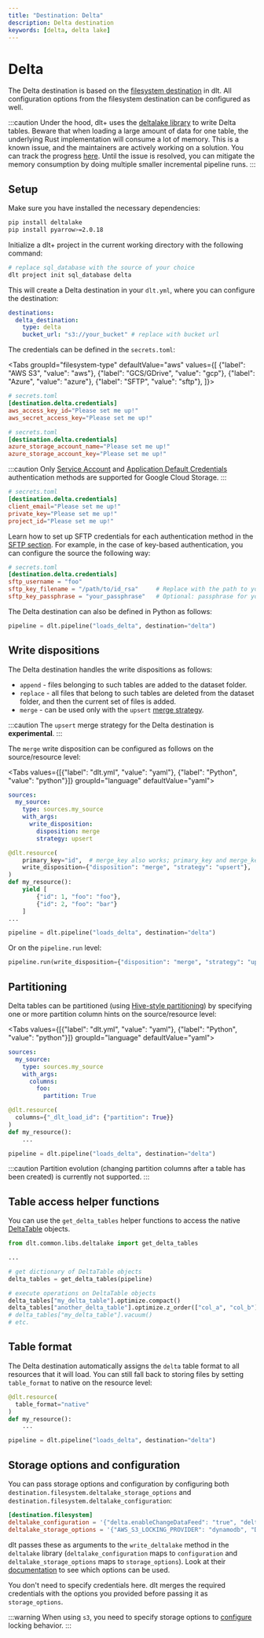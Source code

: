 ```yaml
---
title: "Destination: Delta"
description: Delta destination
keywords: [delta, delta lake]
---
```


# Delta

The Delta destination is based on the [filesystem destination](../../dlt-ecosystem/destinations/filesystem.md) in dlt. All configuration options from the filesystem destination can be configured as well.

:::caution
Under the hood, dlt+ uses the [deltalake library](https://pypi.org/project/deltalake/) to write Delta tables. Beware that when loading a large amount of data for one table, the underlying Rust implementation will consume a lot of memory. This is a known issue, and the maintainers are actively working on a solution. You can track the progress [here](https://github.com/delta-io/delta-rs/pull/2289). Until the issue is resolved, you can mitigate the memory consumption by doing multiple smaller incremental pipeline runs.
:::

## Setup

Make sure you have installed the necessary dependencies:
```sh
pip install deltalake
pip install pyarrow>=2.0.18
```

Initialize a dlt+ project in the current working directory with the following command:

```sh
# replace sql_database with the source of your choice
dlt project init sql_database delta
```

This will create a Delta destination in your `dlt.yml`, where you can configure the destination:

```yaml
destinations:
  delta_destination:
    type: delta
    bucket_url: "s3://your_bucket" # replace with bucket url
```

The credentials can be defined in the `secrets.toml`:

<Tabs
  groupId="filesystem-type"
  defaultValue="aws"
  values={[
    {"label": "AWS S3", "value": "aws"},
    {"label": "GCS/GDrive", "value": "gcp"},
    {"label": "Azure", "value": "azure"},
    {"label": "SFTP", "value": "sftp"},
]}>

<TabItem value="aws">

```toml
# secrets.toml
[destination.delta.credentials]
aws_access_key_id="Please set me up!"
aws_secret_access_key="Please set me up!"
```
</TabItem>

<TabItem value="azure">

```toml
# secrets.toml
[destination.delta.credentials]
azure_storage_account_name="Please set me up!"
azure_storage_account_key="Please set me up!"
```
</TabItem>

<TabItem value="gcp">

:::caution
Only [Service Account](../../dlt-ecosystem/destinations/bigquery#setup-guide) and [Application Default Credentials](../../dlt-ecosystem/destinations/bigquery#using-default-credentials) authentication methods are supported for Google Cloud Storage.
:::

```toml
# secrets.toml
[destination.delta.credentials]
client_email="Please set me up!"
private_key="Please set me up!"
project_id="Please set me up!"
```
</TabItem>

<TabItem value="sftp">

Learn how to set up SFTP credentials for each authentication method in the [SFTP section](../../dlt-ecosystem/destinations/filesystem#sftp).
For example, in the case of key-based authentication, you can configure the source the following way:

```toml
# secrets.toml
[destination.delta.credentials]
sftp_username = "foo"
sftp_key_filename = "/path/to/id_rsa"     # Replace with the path to your private key file
sftp_key_passphrase = "your_passphrase"   # Optional: passphrase for your private key
```
</TabItem>

</Tabs>


The Delta destination can also be defined in Python as follows:

```py
pipeline = dlt.pipeline("loads_delta", destination="delta")
```

## Write dispositions

The Delta destination handles the write dispositions as follows:
- `append` - files belonging to such tables are added to the dataset folder.
- `replace` - all files that belong to such tables are deleted from the dataset folder, and then the current set of files is added.
- `merge` - can be used only with the `upsert` [merge strategy](../../general-usage/incremental-loading#upsert-strategy).

:::caution
The `upsert` merge strategy for the Delta destination is **experimental**.
:::

The `merge` write disposition can be configured as follows on the source/resource level:

<Tabs values={[{"label": "dlt.yml", "value": "yaml"}, {"label": "Python", "value": "python"}]}  groupId="language" defaultValue="yaml">
  <TabItem value="yaml">

```yaml
sources:
  my_source:
    type: sources.my_source
    with_args:
      write_disposition:
        disposition: merge
        strategy: upsert
```
  </TabItem>
  <TabItem value="python">

```py
@dlt.resource(
    primary_key="id",  # merge_key also works; primary_key and merge_key may be used together
    write_disposition={"disposition": "merge", "strategy": "upsert"},
)
def my_resource():
    yield [
        {"id": 1, "foo": "foo"},
        {"id": 2, "foo": "bar"}
    ]
...

pipeline = dlt.pipeline("loads_delta", destination="delta")

```
</TabItem>
</Tabs>

Or on the `pipeline.run` level: <!-- can this also be defined in the yaml??-->

```py
pipeline.run(write_disposition={"disposition": "merge", "strategy": "upsert"})
```

## Partitioning

Delta tables can be partitioned (using [Hive-style partitioning](https://delta.io/blog/pros-cons-hive-style-partionining/)) by specifying one or more partition column hints on the source/resource level:

<Tabs values={[{"label": "dlt.yml", "value": "yaml"}, {"label": "Python", "value": "python"}]}  groupId="language" defaultValue="yaml">
  <TabItem value="yaml">

  ```yaml
  sources:
    my_source:
      type: sources.my_source
      with_args:
        columns:
          foo:
            partition: True
  ```

  </TabItem>
  <TabItem value="python">

  ```py
  @dlt.resource(
    columns={"_dlt_load_id": {"partition": True}}
  )
  def my_resource():
      ...

  pipeline = dlt.pipeline("loads_delta", destination="delta")
  ```

  </TabItem>
</Tabs>

:::caution
Partition evolution (changing partition columns after a table has been created) is currently not supported.
:::

## Table access helper functions
You can use the `get_delta_tables` helper functions to access the native [DeltaTable](https://delta-io.github.io/delta-rs/api/delta_table/) objects.

```py
from dlt.common.libs.deltalake import get_delta_tables

...

# get dictionary of DeltaTable objects
delta_tables = get_delta_tables(pipeline)

# execute operations on DeltaTable objects
delta_tables["my_delta_table"].optimize.compact()
delta_tables["another_delta_table"].optimize.z_order(["col_a", "col_b"])
# delta_tables["my_delta_table"].vacuum()
# etc.
```

## Table format
The Delta destination automatically assigns the `delta` table format to all resources that it will load. You can still fall back to storing files by setting `table_format` to native on the resource level:

  ```py
  @dlt.resource(
    table_format="native"
  )
  def my_resource():
      ...

  pipeline = dlt.pipeline("loads_delta", destination="delta")
  ```

## Storage options and configuration
You can pass storage options and configuration by configuring both `destination.filesystem.deltalake_storage_options` and
`destination.filesystem.deltalake_configuration`:

```toml
[destination.filesystem]
deltalake_configuration = '{"delta.enableChangeDataFeed": "true", "delta.minWriterVersion": "7"}'
deltalake_storage_options = '{"AWS_S3_LOCKING_PROVIDER": "dynamodb", "DELTA_DYNAMO_TABLE_NAME": "custom_table_name"}'
```

dlt passes these as arguments to the `write_deltalake` method in the `deltalake` library (`deltalake_configuration` maps to `configuration` and `deltalake_storage_options` maps to `storage_options`). Look at their [documentation](https://delta-io.github.io/delta-rs/api/delta_writer/#deltalake.write_deltalake) to see which options can be used.

You don't need to specify credentials here. dlt merges the required credentials with the options you provided before passing it as `storage_options`.

:::warning
When using `s3`, you need to specify storage options to [configure](https://delta-io.github.io/delta-rs/usage/writing/writing-to-s3-with-locking-provider/) locking behavior.
:::
